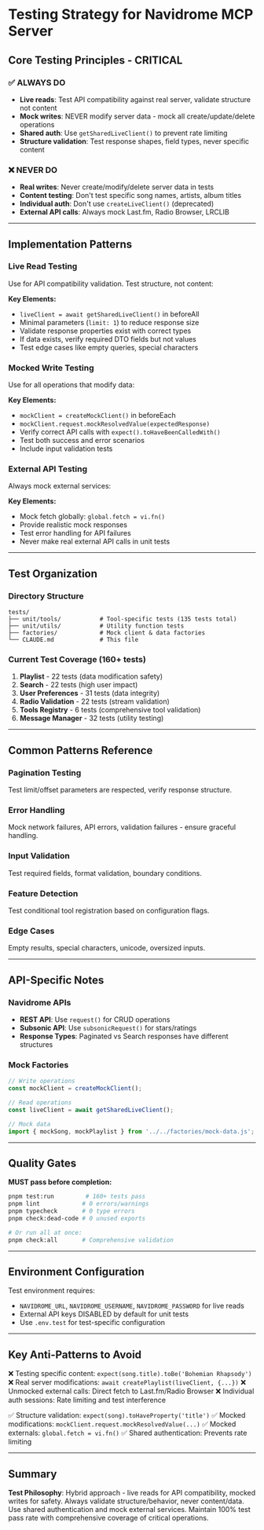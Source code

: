 # Testing Strategy for Navidrome MCP Server

## Core Testing Principles - CRITICAL

### ✅ **ALWAYS DO**
- **Live reads**: Test API compatibility against real server, validate structure not content
- **Mock writes**: NEVER modify server data - mock all create/update/delete operations
- **Shared auth**: Use `getSharedLiveClient()` to prevent rate limiting
- **Structure validation**: Test response shapes, field types, never specific content

### ❌ **NEVER DO**
- **Real writes**: Never create/modify/delete server data in tests
- **Content testing**: Don't test specific song names, artists, album titles
- **Individual auth**: Don't use `createLiveClient()` (deprecated)
- **External API calls**: Always mock Last.fm, Radio Browser, LRCLIB

---

## Implementation Patterns

### Live Read Testing
Use for API compatibility validation. Test structure, not content:

**Key Elements:**
- `liveClient = await getSharedLiveClient()` in beforeAll
- Minimal parameters (`limit: 1`) to reduce response size
- Validate response properties exist with correct types
- If data exists, verify required DTO fields but not values
- Test edge cases like empty queries, special characters

### Mocked Write Testing
Use for all operations that modify data:

**Key Elements:**
- `mockClient = createMockClient()` in beforeEach
- `mockClient.request.mockResolvedValue(expectedResponse)`
- Verify correct API calls with `expect().toHaveBeenCalledWith()`
- Test both success and error scenarios
- Include input validation tests

### External API Testing
Always mock external services:

**Key Elements:**
- Mock fetch globally: `global.fetch = vi.fn()`
- Provide realistic mock responses
- Test error handling for API failures
- Never make real external API calls in unit tests

---

## Test Organization

### Directory Structure
```
tests/
├── unit/tools/           # Tool-specific tests (135 tests total)
├── unit/utils/           # Utility function tests
├── factories/            # Mock client & data factories
└── CLAUDE.md             # This file
```

### Current Test Coverage (160+ tests)
1. **Playlist** - 22 tests (data modification safety)
2. **Search** - 22 tests (high user impact)
3. **User Preferences** - 31 tests (data integrity)
4. **Radio Validation** - 22 tests (stream validation)
5. **Tools Registry** - 6 tests (comprehensive tool validation)
6. **Message Manager** - 32 tests (utility testing)

---

## Common Patterns Reference

### Pagination Testing
Test limit/offset parameters are respected, verify response structure.

### Error Handling
Mock network failures, API errors, validation failures - ensure graceful handling.

### Input Validation
Test required fields, format validation, boundary conditions.

### Feature Detection
Test conditional tool registration based on configuration flags.

### Edge Cases
Empty results, special characters, unicode, oversized inputs.

---

## API-Specific Notes

### Navidrome APIs
- **REST API**: Use `request()` for CRUD operations
- **Subsonic API**: Use `subsonicRequest()` for stars/ratings
- **Response Types**: Paginated vs Search responses have different structures

### Mock Factories
```typescript
// Write operations
const mockClient = createMockClient();

// Read operations
const liveClient = await getSharedLiveClient();

// Mock data
import { mockSong, mockPlaylist } from '../../factories/mock-data.js';
```

---

## Quality Gates

**MUST pass before completion:**
```bash
pnpm test:run         # 160+ tests pass
pnpm lint            # 0 errors/warnings
pnpm typecheck       # 0 type errors
pnpm check:dead-code # 0 unused exports

# Or run all at once:
pnpm check:all       # Comprehensive validation
```

---

## Environment Configuration

Test environment requires:
- `NAVIDROME_URL`, `NAVIDROME_USERNAME`, `NAVIDROME_PASSWORD` for live reads
- External API keys DISABLED by default for unit tests
- Use `.env.test` for test-specific configuration

---

## Key Anti-Patterns to Avoid

❌ Testing specific content: `expect(song.title).toBe('Bohemian Rhapsody')`
❌ Real server modifications: `await createPlaylist(liveClient, {...})`
❌ Unmocked external calls: Direct fetch to Last.fm/Radio Browser
❌ Individual auth sessions: Rate limiting and test interference

✅ Structure validation: `expect(song).toHaveProperty('title')`
✅ Mocked modifications: `mockClient.request.mockResolvedValue(...)`
✅ Mocked externals: `global.fetch = vi.fn()`
✅ Shared authentication: Prevents rate limiting

---

## Summary

**Test Philosophy**: Hybrid approach - live reads for API compatibility, mocked writes for safety. Always validate structure/behavior, never content/data. Use shared authentication and mock external services. Maintain 100% test pass rate with comprehensive coverage of critical operations.